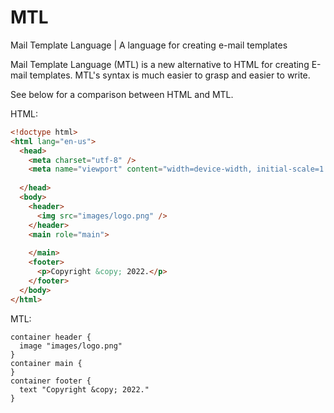 # MTL
Mail Template Language | A language for creating e-mail templates

Mail Template Language (MTL) is a new alternative to HTML for creating E-mail templates. MTL's syntax is much easier to grasp and easier to write.

See below for a comparison between HTML and MTL.

HTML:
```html
<!doctype html>
<html lang="en-us">
  <head>
    <meta charset="utf-8" />
    <meta name="viewport" content="width=device-width, initial-scale=1.0" />
    
  </head>
  <body>
    <header>
      <img src="images/logo.png" />
    </header>
    <main role="main">
      
    </main>
    <footer>
      <p>Copyright &copy; 2022.</p>
    </footer>
  </body>
</html>
```

MTL:
```
container header {
  image "images/logo.png"
}
container main {
}
container footer {
  text "Copyright &copy; 2022."
}
```
